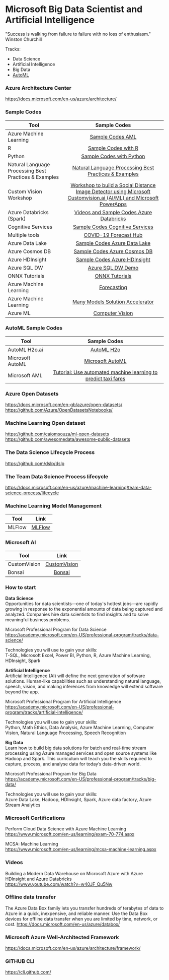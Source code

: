# Microsoft Big Data Scientist and Artificial Intelligence

"Success is walking from failure to failure with no loss of enthusiasm." Winston Churchill

Tracks:
* Data Science
* Artificial Intelligence
* Big Data
* [AutoML](https://www.linkedin.com/pulse/microsofts-automated-machine-learning-caio-moreno/)

### Azure Architecture Center 
https://docs.microsoft.com/en-us/azure/architecture/


### Sample Codes 
| Tool | Sample Codes |
| ------------- |:-------------:|
| Azure Machine Learning | [Sample Codes AML](https://github.com/caiomsouza/microsoft-aml-azure-machine-learning)| 
| R | [Sample Codes with R](https://github.com/caiomsouza/microsoft-big-data-scientist-and-ai/tree/master/samples) | 
| Python | [Sample Codes with Python](https://github.com/caiomsouza/microsoft-big-data-scientist-and-ai/tree/master/samples/python) | 
| Natural Language Processing Best Practices & Examples | [Natural Language Processing Best Practices & Examples](https://github.com/microsoft/nlp-recipes) | 
| Custom Vision Workshop | [Workshop to build a Social Distance Image Detector using Microsoft Customvision.ai (AI/ML) and Microsoft PowerApps](https://github.com/caiomsouza/MicrosoftCustomVisionAIWorkshop) | 
| Azure Databricks (Spark) | [Videos and Sample Codes Azure Databricks](https://github.com/caiomsouza/microsoft-azure-databricks-playground) | 
| Cognitive Services | [Sample Codes Cognitive Services](https://github.com/caiomsouza/Microsoft-Cognitive-Services) | 
| Multiple tools | [COVID-19 Forecast Hub](https://github.com/reichlab/covid19-forecast-hub) | 
| Azure Data Lake | [Sample Codes Azure Data Lake](https://github.com/caiomsouza/microsoft-azure-big-data-on-the-cloud) | 
| Azure Cosmos DB | [Sample Codes Azure Cosmos DB](https://github.com/caiomsouza/microsoft-cosmos-db-playground) | 
| Azure HDInsight | [Sample Codes Azure HDInsight](https://github.com/caiomsouza/microsoft-azure-insight-playground) | 
| Azure SQL DW | [Azure SQL DW Demo](https://medium.com/@caiomsouza/azure-sql-data-warehouse-a38bc74a1dc0) | 
| ONNX Tutorials | [ONNX Tutorials](https://onnx.ai/get-started.html) | 
| Azure Machine Learning | [Forecasting ](https://github.com/microsoft/forecasting) | 
| Azure Machine Learning | [Many Models Solution Accelerator ](https://github.com/microsoft/solution-accelerator-many-models) | 
| Azure ML | [Computer Vision ](https://github.com/microsoft/computervision-recipes) | 



### AutoML Sample Codes 
| Tool | Sample Codes |
| ------------- |:-------------:|
| AutoML H2o.ai | [AutoML H2o](https://github.com/caiomsouza/microsoft-big-data-scientist-and-ai/tree/master/samples/azure-notebooks/r/auto-ml-h2o) | 
| Microsoft AutoML | [Microsoft AutoML](https://notebooks.azure.com/caiomsouza/libraries/Azure-MachineLearningNotebooks/tree/automl) |
| Microsoft AML | [Tutorial: Use automated machine learning to predict taxi fares](https://docs.microsoft.com/en-gb/azure/machine-learning/tutorial-auto-train-models?toc=/azure/open-datasets/toc.json&bc=/azure/open-datasets/breadcrumb/toc.json) |


### Azure Open Datasets
https://docs.microsoft.com/en-gb/azure/open-datasets/<BR>
https://github.com/Azure/OpenDatasetsNotebooks/<BR>

### Machine Learning Open dataset
https://github.com/caiomsouza/ml-open-datasets <BR>
https://github.com/awesomedata/awesome-public-datasets <BR>

### The Data Science Lifecycle Process
https://github.com/dslp/dslp<BR>

### The Team Data Science Process lifecycle
https://docs.microsoft.com/en-us/azure/machine-learning/team-data-science-process/lifecycle <BR>


### Machine Learning Model Management 
| Tool | Link |
| ------------- |:-------------:|
| MLFlow | [MLFlow](https://www.youtube.com/watch?v=CJMtcb_Zqy4)

### Microsoft AI 
| Tool | Link |
| ------------- |:-------------:|
| CustomVision | [CustomVision](https://www.customvision.ai/)
| Bonsai | [Bonsai](https://docs.microsoft.com/en-gb/bonsai/)


### How to start 

<b>Data Science</b><BR>
Opportunities for data scientists—one of today's hottest jobs—are rapidly growing in response to the exponential amounts of data being captured and analyzed. Companies hire data scientists to find insights and to solve meaningful business problems.<BR>  

Microsoft Professional Program for Data Science <BR>
https://academy.microsoft.com/en-US/professional-program/tracks/data-science/ <BR>

Technologies you will use to gain your skills: <BR>
T-SQL, Microsoft Excel, Power BI, Python, R, Azure Machine Learning, HDInsight, Spark <BR>

<b>Artificial Intelligence</b> <BR>
Artificial Intelligence (AI) will define the next generation of software solutions. Human-like capabilities such as understanding natural language, speech, vision, and making inferences from knowledge will extend software beyond the app. <BR>

Microsoft Professional Program for Artificial Intelligence <BR>
https://academy.microsoft.com/en-US/professional-program/tracks/artificial-intelligence/ <BR>

Technologies you will use to gain your skills: <BR>
Python, Math Ethics, Data Analysis, Azure Machine Learning, Computer Vision, Natural Language Processing, Speech Recognition <BR>

<b> Big Data </b> <BR>
Learn how to build big data solutions for batch and real-time stream processing using Azure managed services and open source systems like Hadoop and Spark. This curriculum will teach you the skills required to capture, process, and analyse data for today’s data-driven world. <BR>

Microsoft Professional Program for Big Data<BR>
https://academy.microsoft.com/en-US/professional-program/tracks/big-data/ <BR>
 
Technologies you will use to gain your skills: <BR> 
Azure Data Lake, Hadoop, HDInsight, Spark, Azure data factory, Azure Stream Analytics <BR>
 
### Microsoft Certifications 

Perform Cloud Data Science with Azure Machine Learning <BR>
https://www.microsoft.com/en-us/learning/exam-70-774.aspx <BR>

MCSA: Machine Learning <BR>
https://www.microsoft.com/en-us/learning/mcsa-machine-learning.aspx <BR>

### Videos

Building a Modern Data Warehouse on Microsoft Azure with Azure HDInsight and Azure Databricks <BR>
https://www.youtube.com/watch?v=w40JF_Qu5Nw <BR>

### Offline data transfer
The Azure Data Box family lets you transfer hundreds of terabytes of data to Azure in a quick, inexpensive, and reliable manner. Use the Data Box devices for offline data transfer when you are limited by time, network, or cost.
https://docs.microsoft.com/en-us/azure/databox/


### Microsoft Azure Well-Architected Framework
https://docs.microsoft.com/en-us/azure/architecture/framework/

### GITHUB CLI
https://cli.github.com/